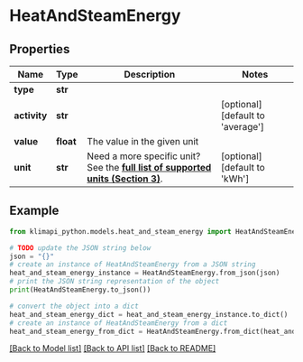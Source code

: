 # HeatAndSteamEnergy


## Properties

Name | Type | Description | Notes
------------ | ------------- | ------------- | -------------
**type** | **str** |  | 
**activity** | **str** |  | [optional] [default to 'average']
**value** | **float** | The value in the given unit | 
**unit** | **str** | Need a more specific unit? See the **[full list of supported units (Section 3)](https://convert.js.org/types/_unitsbymeasureraw)**. | [optional] [default to 'kWh']

## Example

```python
from klimapi_python.models.heat_and_steam_energy import HeatAndSteamEnergy

# TODO update the JSON string below
json = "{}"
# create an instance of HeatAndSteamEnergy from a JSON string
heat_and_steam_energy_instance = HeatAndSteamEnergy.from_json(json)
# print the JSON string representation of the object
print(HeatAndSteamEnergy.to_json())

# convert the object into a dict
heat_and_steam_energy_dict = heat_and_steam_energy_instance.to_dict()
# create an instance of HeatAndSteamEnergy from a dict
heat_and_steam_energy_from_dict = HeatAndSteamEnergy.from_dict(heat_and_steam_energy_dict)
```
[[Back to Model list]](../README.md#documentation-for-models) [[Back to API list]](../README.md#documentation-for-api-endpoints) [[Back to README]](../README.md)



